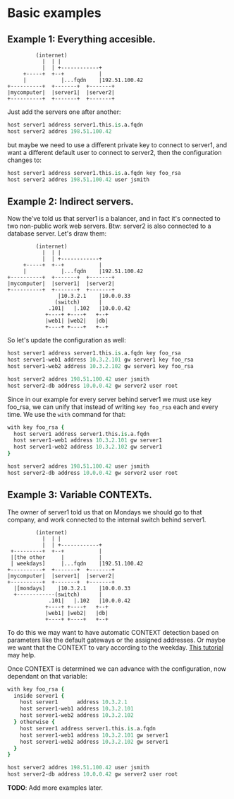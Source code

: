 # Basic examples

## Example 1: Everything accesible.

```
         (internet)
           |  | |
           |  | +------------+
     +-----+  +--+           |
     |           |...fqdn    |192.51.100.42
+----------+  +-------+  +-------+
|mycomputer|  |server1|  |server2|
+----------+  +-------+  +-------+
```

Just add the servers one after another:

```tcl
host server1 address server1.this.is.a.fqdn
host server2 addres 198.51.100.42
```

but maybe we need to use a different private key to connect to server1, and want a different default user to connect to server2, then the configuration changes to:

```tcl
host server1 address server1.this.is.a.fqdn key foo_rsa
host server2 addres 198.51.100.42 user jsmith
```

## Example 2: Indirect servers.

Now the've told us that server1 is a balancer, and in fact it's connected to two non-public work web servers. Btw: server2 is also connected to a database server. Let's draw them:
```
         (internet)
           |  | |
           |  | +------------+
     +-----+  +--+           |
     |           |...fqdn    |192.51.100.42
+----------+  +-------+  +-------+
|mycomputer|  |server1|  |server2|
+----------+  +-------+  +-------+
                |10.3.2.1    |10.0.0.33
               (switch)      |
             .101|   |.102   |10.0.0.42
            +----+ +----+   +--+
            |web1| |web2|   |db|
            +----+ +----+   +--+
```

So let's update the configuration as well:

```tcl
host server1 address server1.this.is.a.fqdn key foo_rsa
host server1-web1 address 10.3.2.101 gw server1 key foo_rsa
host server1-web2 address 10.3.2.102 gw server1 key foo_rsa

host server2 addres 198.51.100.42 user jsmith
host server2-db address 10.0.0.42 gw server2 user root
```

Since in our example for every server behind server1 we must use key foo\_rsa, we can unify that instead of writing `key foo_rsa` each and every time. We use the `with` command for that:

```tcl
with key foo_rsa {
  host server1 address server1.this.is.a.fqdn
  host server1-web1 address 10.3.2.101 gw server1
  host server1-web2 address 10.3.2.102 gw server1
}

host server2 addres 198.51.100.42 user jsmith
host server2-db address 10.0.0.42 gw server2 user root
```

## Example 3: Variable CONTEXTs.

The owner of server1 told us that on Mondays we should go to that company, and work connected to the internal switch behind server1.

```
         (internet)
           |  | |
           |  | +------------+
 +---------+  +--+           |
 |[the other     |           |
 | weekdays]     |...fqdn    |192.51.100.42
+----------+  +-------+  +-------+
|mycomputer|  |server1|  |server2|
+----------+  +-------+  +-------+
  |[mondays]    |10.3.2.1    |10.0.0.33
  +------------(switch)      |
             .101|   |.102   |10.0.0.42
            +----+ +----+   +--+
            |web1| |web2|   |db|
            +----+ +----+   +--+
```

To do this we may want to have automatic CONTEXT detection based on parameters like the default gateways or the assigned addresses. Or maybe we want that the CONTEXT to vary according to the weekday. [This tutorial](context.md) may help.

Once CONTEXT is determined we can advance with the configuration, now dependant on that variable:

```tcl
with key foo_rsa {
  inside server1 {
    host server1      address 10.3.2.1
    host server1-web1 address 10.3.2.101
    host server1-web2 address 10.3.2.102
  } otherwise {
    host server1 address server1.this.is.a.fqdn
    host server1-web1 address 10.3.2.101 gw server1
    host server1-web2 address 10.3.2.102 gw server1
  }
}

host server2 addres 198.51.100.42 user jsmith
host server2-db address 10.0.0.42 gw server2 user root
```

**TODO**: Add more examples later.
